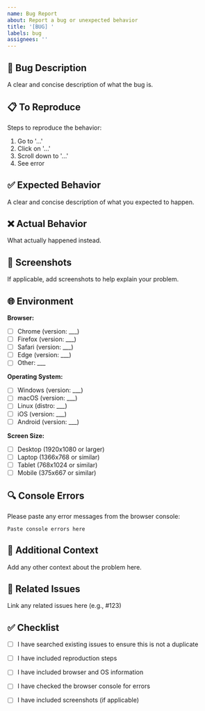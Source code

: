 ```yaml
---
name: Bug Report
about: Report a bug or unexpected behavior
title: '[BUG] '
labels: bug
assignees: ''
---
```


## 🐛 Bug Description

A clear and concise description of what the bug is.

## 📋 To Reproduce

Steps to reproduce the behavior:
1. Go to '...'
2. Click on '...'
3. Scroll down to '...'
4. See error

## ✅ Expected Behavior

A clear and concise description of what you expected to happen.

## ❌ Actual Behavior

What actually happened instead.

## 📸 Screenshots

If applicable, add screenshots to help explain your problem.

## 🌐 Environment

**Browser:**
- [ ] Chrome (version: ___)
- [ ] Firefox (version: ___)
- [ ] Safari (version: ___)
- [ ] Edge (version: ___)
- [ ] Other: ___

**Operating System:**
- [ ] Windows (version: ___)
- [ ] macOS (version: ___)
- [ ] Linux (distro: ___)
- [ ] iOS (version: ___)
- [ ] Android (version: ___)

**Screen Size:**
- [ ] Desktop (1920x1080 or larger)
- [ ] Laptop (1366x768 or similar)
- [ ] Tablet (768x1024 or similar)
- [ ] Mobile (375x667 or similar)

## 🔍 Console Errors

Please paste any error messages from the browser console:

```
Paste console errors here
```

## 📝 Additional Context

Add any other context about the problem here.

## 🔗 Related Issues

Link any related issues here (e.g., #123)

## ✅ Checklist

- [ ] I have searched existing issues to ensure this is not a duplicate
- [ ] I have included reproduction steps
- [ ] I have included browser and OS information
- [ ] I have checked the browser console for errors
- [ ] I have included screenshots (if applicable)

